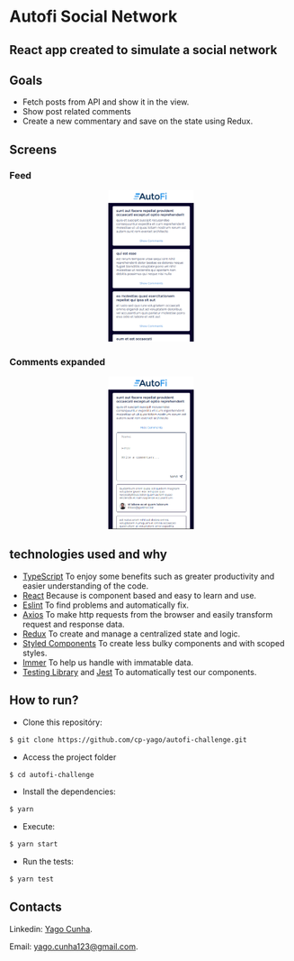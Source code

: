 # Autofi Social Network

## React app created to simulate a social network

## Goals

- Fetch posts from API and show it in the view.
- Show post related comments
- Create a new commentary and save on the state using Redux. 

## Screens

### Feed
<div align="center">
	<img src="/.github/autofi-feed-mobile.png" alt="products-mobile" style="width:30%"/>
</div>

### Comments expanded

<div align="center">
	<img src="/.github/autofi-comments.png" alt="products-mobile" style="width:30%"/>
</div>

## technologies used and why

- [TypeScript](https://www.typescriptlang.org/) To enjoy some benefits such as greater productivity and easier understanding of the code.
- [React](https://reactjs.org/) Because is component based and easy to learn and use.
- [Eslint](https://eslint.org/) To find problems and automatically fix.
- [Axios](https://axios-http.com/docs/intro) To make http requests from the browser and easily transform request and response data.
- [Redux](https://redux.js.org/) To create and manage a centralized state and logic.
- [Styled Components](https://styled-components.com/) To create less bulky components and with scoped styles.
- [Immer](https://immerjs.github.io/immer/) To help us handle with immatable data.
- [Testing Library](https://testing-library.com/docs/react-testing-library/intro/) and [Jest](https://jestjs.io/) To automatically test our components.

## How to run?

- Clone this repositóry:

```bash
$ git clone https://github.com/cp-yago/autofi-challenge.git
```

- Access the project folder

```bash
$ cd autofi-challenge
```

- Install the dependencies:

```bash
$ yarn 
```

- Execute:

```bash
$ yarn start
```

- Run the tests:

```bash
$ yarn test
```


## Contacts

Linkedin: [Yago Cunha](https://www.linkedin.com/in/yagocunha/).

Email: [yago.cunha123@gmail.com](yago.cunha123@gmail.com).
